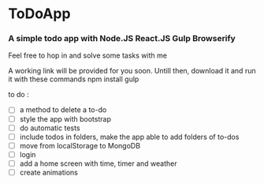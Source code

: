 # ToDoApp
### A simple todo app with Node.JS React.JS Gulp Browserify


Feel free to hop in and solve some tasks with me

A working link will be provided for you soon. Untill then, download it and run it with these commands
    npm install
    gulp

to do :
 - [ ] a method to delete a to-do
 - [ ] style the app with bootstrap
 - [ ] do automatic tests
 - [ ] include todos in folders, make the app able to add folders of to-dos
 - [ ] move from localStorage to MongoDB 
 - [ ] login
 - [ ] add a home screen with time, timer and weather
 - [ ] create animations
